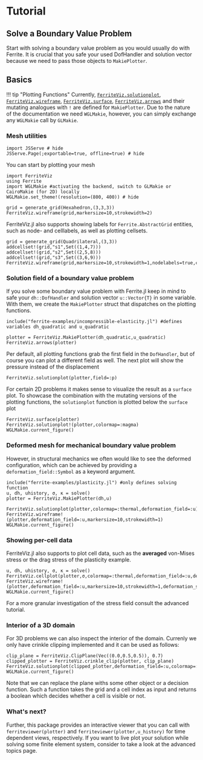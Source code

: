 # Tutorial

## Solve a Boundary Value Problem

Start with solving a boundary value problem as you would usually do with Ferrite. It is crucial that you safe your used DofHandler
and solution vector because we need to pass those objects to `MakiePlotter`.


## Basics

!!! tip "Plotting Functions"
    Currently, [`FerriteViz.solutionplot`](@ref), [`FerriteViz.wireframe`](@ref), [`FerriteViz.surface`](@ref), [`FerriteViz.arrows`](@ref) and their mutating analogues with `!` are defined for `MakiePlotter`.
    Due to the nature of the documentation we need `WGLMakie`, however, you can simply exchange any `WGLMakie` call by `GLMakie`.

### Mesh utilities

```@example 1
import JSServe # hide
JSServe.Page(;exportable=true, offline=true) # hide
```

You can start by plotting your mesh

```@example 1
import FerriteViz
using Ferrite
import WGLMakie #activating the backend, switch to GLMakie or CairoMakie (for 2D) locally
WGLMakie.set_theme!(resolution=(800, 400)) # hide

grid = generate_grid(Hexahedron,(3,3,3))
FerriteViz.wireframe(grid,markersize=10,strokewidth=2)
```

FerriteViz.jl also supports showing labels for `Ferrite.AbstractGrid` entities, such as node- and celllabels, as well as plotting cellsets.

```@example 1
grid = generate_grid(Quadrilateral,(3,3))
addcellset!(grid,"s1",Set((1,4,7)))
addcellset!(grid,"s2",Set((2,5,8)))
addcellset!(grid,"s3",Set((3,6,9)))
FerriteViz.wireframe(grid,markersize=10,strokewidth=1,nodelabels=true,celllabels=true,cellsets=true)
```

### Solution field of a boundary value problem

If you solve some boundary value problem with Ferrite.jl keep in mind to safe your `dh::DofHandler` and solution vector `u::Vector{T}` in some variable.
With them, we create the `MakiePlotter` struct that dispatches on the plotting functions.

```@example 1
include("ferrite-examples/incompressible-elasticity.jl") #defines variables dh_quadratic and u_quadratic

plotter = FerriteViz.MakiePlotter(dh_quadratic,u_quadratic)
FerriteViz.arrows(plotter)
```

Per default, all plotting functions grab the first field in the `DofHandler`, but of course you can plot a different field as well.
The next plot will show the pressure instead of the displacement

```@example 1
FerriteViz.solutionplot(plotter,field=:p)
```

For certain 2D problems it makes sense to visualize the result as a `surface` plot. To showcase the combination with the mutating versions of the plotting functions,
the `solutionplot` function is plotted below the `surface` plot

```@example 1
FerriteViz.surface(plotter)
FerriteViz.solutionplot!(plotter,colormap=:magma)
WGLMakie.current_figure()
```

### Deformed mesh for mechanical boundary value problem

However, in structural mechanics we often would like to see the deformed configuration,
which can be achieved by providing a `deformation_field::Symbol` as a keyword argument.

```@example 1
include("ferrite-examples/plasticity.jl") #only defines solving function
u, dh, uhistory, σ, κ = solve()
plotter = FerriteViz.MakiePlotter(dh,u)

FerriteViz.solutionplot(plotter,colormap=:thermal,deformation_field=:u)
FerriteViz.wireframe!(plotter,deformation_field=:u,markersize=10,strokewidth=1)
WGLMakie.current_figure()
```

### Showing per-cell data

FerriteViz.jl also supports to plot cell data, such as the **averaged** von-Mises stress or the drag stress of the plasticity example.
```@example 1
u, dh, uhistory, σ, κ = solve()
FerriteViz.cellplot(plotter,σ,colormap=:thermal,deformation_field=:u,deformation_scale=2.0)
FerriteViz.wireframe!(plotter,deformation_field=:u,markersize=10,strokewidth=1,deformation_scale=2.0)
WGLMakie.current_figure()
```
For a more granular investigation of the stress field consult the advanced tutorial.

### Interior of a 3D domain

For 3D problems we can also inspect the interior of the domain. Currenly we only have crinkle clipping
implemented and it can be used as follows:
```@example 1
clip_plane = FerriteViz.ClipPlane(Vec((0.0,0.5,0.5)), 0.7)
clipped_plotter = FerriteViz.crinkle_clip(plotter, clip_plane)
FerriteViz.solutionplot(clipped_plotter,deformation_field=:u,colormap=:thermal,deformation_scale=2.0)
WGLMakie.current_figure()
```
Note that we can replace the plane withs some other object or a decision function. Such a function takes
the grid and a cell index as input and returns a boolean which decides whether a cell is visible or not.

### What's next?

Further, this package provides an interactive viewer that you can call with `ferriteviewer(plotter)` and
`ferriteviewer(plotter,u_history)` for time dependent views, respectively.
If you want to live plot your solution while solving some finite element system, consider to take a look at the advanced topics page.

